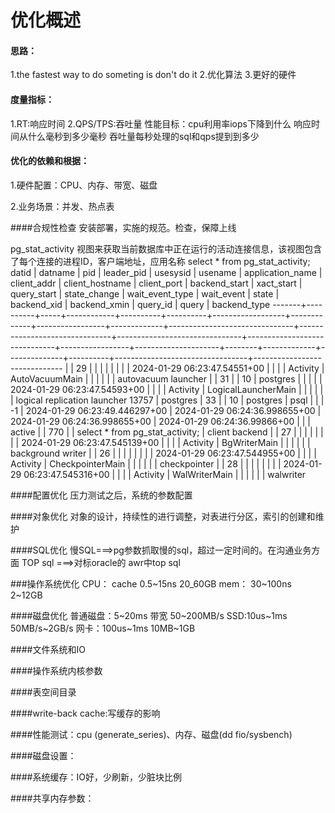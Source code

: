 # 优化概述

#### 思路：

1.the fastest way to do someting is don't do it
2.优化算法
3.更好的硬件

#### 度量指标：

1.RT:响应时间
2.QPS/TPS:吞吐量
性能目标：cpu利用率iops下降到什么
响应时间从什么毫秒到多少毫秒
吞吐量每秒处理的sql和qps提到到多少


#### 优化的依赖和根据：

1.硬件配置：CPU、内存、带宽、磁盘

2.业务场景：并发、热点表





####合规性检查
安装部署，实施的规范。检查，保障上线

pg_stat_activity 视图来获取当前数据库中正在运行的活动连接信息，该视图包含了每个连接的进程ID，客户端地址，应用名称
select * from pg_stat_activity;
 datid | datname  | pid | leader_pid | usesysid | usename  | application_name | client_addr | client_hostname | client_port |         backend_start         |          xact_start           |          query_start          |         state_change         | wait_event_type |     wait_event      | state  | backend_xid | backend_xmin | query_id |              query              |         backend_type
-------+----------+-----+------------+----------+----------+------------------+-------------+-----------------+-------------+-------------------------------+-------------------------------+-------------------------------+------------------------------+-----------------+---------------------+--------+-------------+--------------+----------+---------------------------------+------------------------------
       |          |  29 |            |          |          |                  |             |                 |             | 2024-01-29 06:23:47.54551+00  |                               |                               |                              | Activity        | AutoVacuumMain      |        |             |              |          |                                 | autovacuum launcher
       |          |  31 |            |       10 | postgres |                  |             |                 |             | 2024-01-29 06:23:47.54593+00  |                               |                               |                              | Activity        | LogicalLauncherMain |        |             |              |          |                                 | logical replication launcher
 13757 | postgres |  33 |            |       10 | postgres | psql             |             |                 |          -1 | 2024-01-29 06:23:49.446297+00 | 2024-01-29 06:24:36.998655+00 | 2024-01-29 06:24:36.998655+00 | 2024-01-29 06:24:36.99866+00 |                 |                     | active |             |          770 |          | select * from pg_stat_activity; | client backend
       |          |  27 |            |          |          |                  |             |                 |             | 2024-01-29 06:23:47.545139+00 |                               |                               |                              | Activity        | BgWriterMain        |        |             |              |          |                                 | background writer
       |          |  26 |            |          |          |                  |             |                 |             | 2024-01-29 06:23:47.544955+00 |                               |                               |                              | Activity        | CheckpointerMain    |        |             |              |          |                                 | checkpointer
       |          |  28 |            |          |          |                  |             |                 |             | 2024-01-29 06:23:47.545316+00 |                               |                               |                              | Activity        | WalWriterMain       |        |             |              |          |                                 | walwriter

####配置优化
压力测试之后，系统的参数配置

####对象优化
对象的设计，持续性的进行调整，对表进行分区，索引的创建和维护

####SQL优化
慢SQL===>pg参数抓取慢的sql，超过一定时间的。在沟通业务方面
TOP sql ===>对标oracle的 awr中top sql


###操作系统优化
CPU： cache 0.5~15ns  20_60GB
mem： 30~100ns 2~12GB


####磁盘优化
普通磁盘：5~20ms 带宽 50~200MB/s SSD:10us~1ms 50MB/s~2GB/s
网卡：100us~1ms 10MB~1GB


####文件系统和IO



####操作系统内核参数



####表空间目录



####write-back cache:写缓存的影响


####性能测试：cpu (generate_series)、内存、磁盘(dd fio/sysbench)


####磁盘设置：


####系统缓存：IO好，少刷新，少脏块比例


####共享内存参数：

